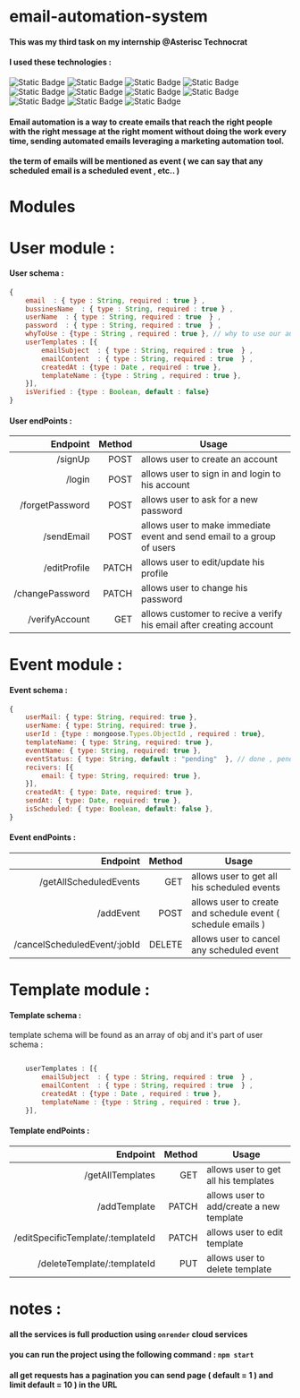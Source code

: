 # email-automation-system

#### This was my third task on my internship @Asterisc Technocrat 

#### I used these technologies :
![Static Badge](https://img.shields.io/badge/5.1.1-bcrypt-red)
![Static Badge](https://img.shields.io/badge/16.3.1-dotenv-yellow)
![Static Badge](https://img.shields.io/badge/4.18.2-express-blue)
![Static Badge](https://img.shields.io/badge/17.10.1-joi-green)
![Static Badge](https://img.shields.io/badge/9.0.2-jsonwebtoken-purple)
![Static Badge](https://img.shields.io/badge/20.5.0-node-darkgreen)
![Static Badge](https://img.shields.io/badge/3.0.1-nodemon-09c)
![Static Badge](https://img.shields.io/badge/cors-2.8.5-0f3)
![Static Badge](https://img.shields.io/badge/node_schedule-2.1.1-darkblue)
![Static Badge](https://img.shields.io/badge/nodemailer-6.9.5-orange)
![Static Badge](https://img.shields.io/badge/mongoose-7.5.0-white)


#### Email automation is a way to create emails that reach the right people with the right message at the right moment without doing the work every time, sending automated emails leveraging a marketing automation tool.

#### the term of emails will be mentioned as event ( we can say that any scheduled email is a scheduled event , etc.. )

# Modules

# User module :

#### User schema : 

```JavaScript
{
    email  : { type : String, required : true } , 
    bussinesName  : { type : String, required : true } , 
    userName  : { type : String, required : true  } , 
    password  : { type : String, required : true  } , 
    whyToUse : {type : String , required : true }, // why to use our automated mails service ( student , bussines owner , hr , other , etc.....)
    userTemplates : [{
        emailSubject  : { type : String, required : true  } , 
        emailContent  : { type : String, required : true  } , 
        createdAt : {type : Date , required : true },
        templateName : {type : String , required : true },
    }],
    isVerified : {type : Boolean, default : false}
}

```

#### User endPoints : 

|Endpoint|Method|Usage
|-------:|-----:|-----
|/signUp|POST|allows user to create an account 
|/login|POST|allows user to sign in and login to his account  
|/forgetPassword|POST|allows user to ask for a new password
|/sendEmail|POST|allows user to make immediate event and send email to a group of users
|/editProfile|PATCH|allows user to edit/update his profile 
|/changePassword|PATCH|allows user to change his password 
|/verifyAccount|GET|allows customer to recive a verify his email after creating account


# Event module :

#### Event schema : 

```JavaScript
{
    userMail: { type: String, required: true },
    userName: { type: String, required: true },
    userId : {type : mongoose.Types.ObjectId , required : true},
    templateName: { type: String, required: true },
    eventName: { type: String, required: true },
    eventStatus: { type: String, default : "pending"  }, // done , pending 
    recivers: [{
        email: { type: String, required: true },
    }],
    createdAt: { type: Date, required: true },
    sendAt: { type: Date, required: true }, 
    isScheduled: { type: Boolean, default: false },
}

```

#### Event endPoints : 

|Endpoint|Method|Usage
|-------:|-----:|-----
|/getAllScheduledEvents|GET|allows user to get all his scheduled events 
|/addEvent|POST|allows user to create and schedule event ( schedule emails )  
|/cancelScheduledEvent/:jobId|DELETE|allows user to cancel any scheduled event 


# Template module :

#### Template schema : 

template schema will be found as an array of obj and it's part of user schema : 
```JavaScript

    userTemplates : [{
        emailSubject  : { type : String, required : true  } , 
        emailContent  : { type : String, required : true  } , 
        createdAt : {type : Date , required : true },
        templateName : {type : String , required : true },
    }],

```

#### Template endPoints : 

|Endpoint|Method|Usage
|-------:|-----:|-----
|/getAllTemplates|GET|allows user to get all his templates 
|/addTemplate|PATCH|allows user to add/create a new template  
|/editSpecificTemplate/:templateId|PATCH|allows user to edit template
|/deleteTemplate/:templateId|PUT|allows user to delete template

# notes :

#### all the services is full production using `onrender` cloud services

#### you can run the project using the following command : `npm start`

#### all get requests has a pagination you can send page ( default = 1 ) and limit default = 10 ) in the URL 
